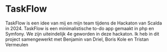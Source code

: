 # TaskFlow

TaskFlow is een idee van mij en mijn team tijdens de Hackaton van Scalda in 2024. TaskFlow is een minimalistische to-do app gemaakt in php en Symfony. We zijn uiteindelijk 4e geworden in deze hackaton. Ik heb in dit project samengewerkt met Benjamin van Driel, Boris Kole en Tristan Vermeulen
